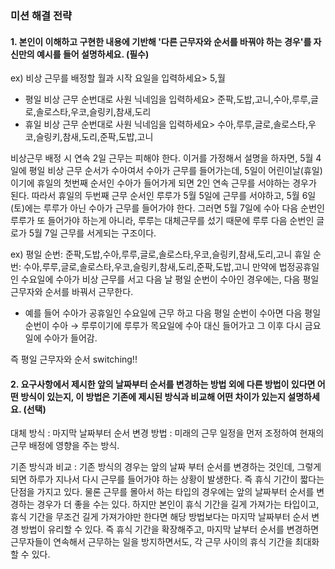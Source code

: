 ### 미션 해결 전략 
#### 1. 본인이 이해하고 구현한 내용에 기반해 '다른 근무자와 순서를 바꿔야 하는 경우'를 자신만의 예시를 들어 설명하세요. (필수)       

ex) 비상 근무를 배정할 월과 시작 요일을 입력하세요> 5,월
- 평일 비상 근무 순번대로 사원 닉네임을 입력하세요> 준팍,도밥,고니,수아,루루,글로,솔로스타,우코,슬링키,참새,도리
- 휴일 비상 근무 순번대로 사원 닉네임을 입력하세요> 수아,루루,글로,솔로스타,우코,슬링키,참새,도리,준팍,도밥,고니

비상근무 배정 시 연속 2일 근무는 피해야 한다. 이거를 가정해서 설명을 하자면, 5월 4일에 평일 비상 근무 순서가 수아여서 수아가 근무를 들어가는데,
5일이 어린이날(휴일) 이기에 휴일의 첫번째 순서인 수아가 들어가게 되면 2인 연속 근무를 서야하는 경우가 된다.
따라서  휴일의 두번째 근무 순서인 루루가 5월 5일에 근무를 서야하고, 5월 6일(토)에는 루루가 아닌 수아가 근무를 들어가야 한다.
그러면 5월 7일에 수아 다음 순번인 루루가 또 들어가야 하는게 아니라, 루루는 대체근무를 섰기 때문에 루루 다음 순번인 글로가 5월 7일 근무를 서게되는 구조이다. 

ex) 평일 순번: 준팍,도밥,수아,루루,글로,솔로스타,우코,슬링키,참새,도리,고니
휴일 순번: 수아,루루,글로,솔로스타,우코,슬링키,참새,도리,준팍,도밥,고니
만약에 법정공휴일인 수요일에 수아가 비상 근무를 서고 다음 날 평일 순번이 수아인 경우에는,
다음 평일 근무자와 순서를 바꿔서 근무한다.
- 예를 들어 수아가 공휴일인 수요일에 근무 하고 다음 평일 순번이 수아면 다음 평일 순번이 수아 → 루루이기에 루루가 목요일에 수아 대신 들어가고 그 이후 다시 금요일에 수아가 들어감.

즉 평일 근무자와 순서 switching!!

#### 2. 요구사항에서 제시한 앞의 날짜부터 순서를 변경하는 방법 외에 다른 방법이 있다면 어떤 방식이 있는지, 이 방법은 기존에 제시된 방식과 비교해 어떤 차이가 있는지 설명하세요. (선택)
대체 방식 : 마지막 날짜부터 순서 변경 방법 : 미래의 근무 일정을 먼저 조정하여 현재의 근무 배정에 영향을 주는 방식.

기존 방식과 비교 : 기존 방식의 경우는 앞의 날짜 부터 순서를 변경하는 것인데, 그렇게 되면 하루가 지나서 다시 근무를 들어가야 하는 상황이 발생한다. 즉 휴식 기간이 짧다는 단점을 가지고 있다. 물론 근무를 몰아서 하는 타입의 경우에는 앞의 날짜부터 순서를 변경하는 경우가 더 좋을 수는 있다. 하지만 
본인이 휴식 기간을 길게 가져가는 타입이고, 휴식 기간을 무조건 길게 가져가야만 한다면 해당 방법보다는 마지막 날짜부터 순서 변경 방법이 유리할 수 있다. 즉 휴식 기간을 확장해주고, 마지막 날부터 순서를 변경하면 근무자들이 연속해서 근무하는 일을 방지하면서도, 각 근무 사이의 휴식 기간을 최대화 할 수 있다.